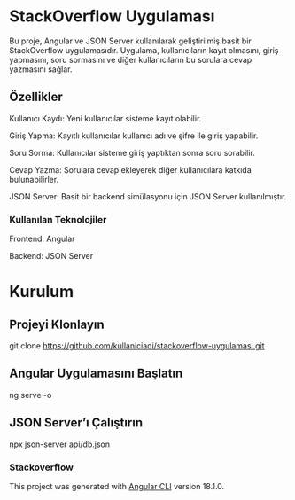 # StackOverflow Uygulaması
Bu proje, Angular ve JSON Server kullanılarak geliştirilmiş basit bir StackOverflow uygulamasıdır. Uygulama, kullanıcıların kayıt olmasını, giriş yapmasını, soru sormasını ve diğer kullanıcıların bu sorulara cevap yazmasını sağlar.

## Özellikler
<p>Kullanıcı Kaydı: Yeni kullanıcılar sisteme kayıt olabilir.</p>
<p>Giriş Yapma: Kayıtlı kullanıcılar kullanıcı adı ve şifre ile giriş yapabilir.</p>
<p>Soru Sorma: Kullanıcılar sisteme giriş yaptıktan sonra soru sorabilir.</p>
<p>Cevap Yazma: Sorulara cevap ekleyerek diğer kullanıcılara katkıda bulunabilirler.</p>
<p>JSON Server: Basit bir backend simülasyonu için JSON Server kullanılmıştır.</p>

### Kullanılan Teknolojiler
<p>Frontend: Angular</p>
<p>Backend: JSON Server</p>

# Kurulum
## Projeyi Klonlayın
git clone https://github.com/kullaniciadi/stackoverflow-uygulamasi.git
## Angular Uygulamasını Başlatın
ng serve -o
##  JSON Server’ı Çalıştırın
npx json-server api/db.json

### Stackoverflow

This project was generated with [Angular CLI](https://github.com/angular/angular-cli) version 18.1.0.
